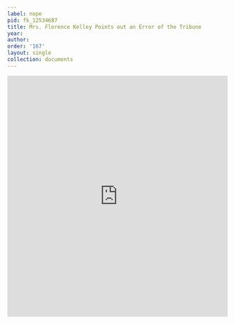 ```yaml
---
label: nope
pid: fk_12534687
title: Mrs. Florence Kelley Points out an Error of the Tribune
year:
author:
order: '167'
layout: single
collection: documents
---
```

<iframe src="https://northwestern.app.box.com/embed/s/ta28hbx1wrgipk81xc30gar26zzpsxvg?sortColumn=date&view=list" width="100%" height="550" frameborder="0" allowfullscreen webkitallowfullscreen msallowfullscreen></iframe>
